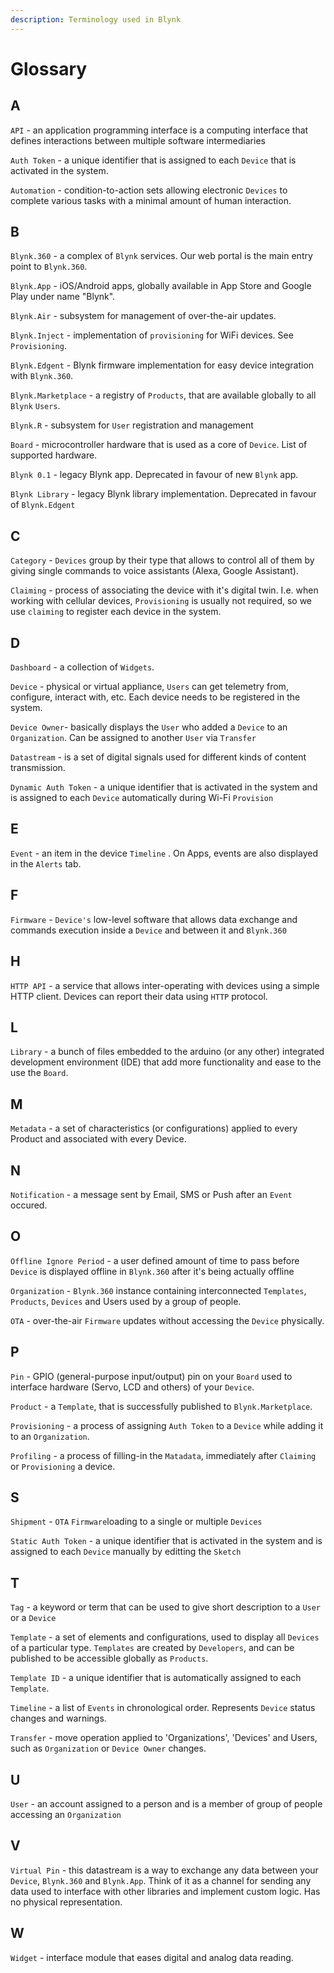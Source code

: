 ```yaml
---
description: Terminology used in Blynk
---
```


# Glossary

## A

`API` - an application programming interface is a computing interface that defines interactions between multiple software intermediaries

`Auth Token` - a unique identifier that is assigned to each `Device` that is activated in the system.

`Automation` - condition-to-action sets allowing electronic `Devices` to complete various tasks with a minimal amount of human interaction.

## B

`Blynk.360` - a complex of `Blynk` services. Our web portal is the main entry point to `Blynk.360`.

`Blynk.App` - iOS/Android apps, globally available in App Store and Google Play under name "Blynk".

`Blynk.Air` - subsystem for management of over-the-air updates.

`Blynk.Inject` - implementation of `provisioning` for WiFi devices. See `Provisioning`.

`Blynk.Edgent` - Blynk firmware implementation for easy device integration with `Blynk.360`.

`Blynk.Marketplace` - a registry of `Products`, that are available globally to all `Blynk` `Users`.

`Blynk.R` - subsystem for `User` registration and management

`Board` - microcontroller hardware that is used as a core of `Device`. List of supported hardware.

`Blynk 0.1` - legacy Blynk app. Deprecated in favour of new `Blynk` app.

`Blynk Library` - legacy Blynk library implementation. Deprecated in favour of `Blynk.Edgent`

## C

`Category` - `Devices` group by their type that allows to control all of them by giving single commands to voice assistants \(Alexa, Google Assistant\).

`Claiming` - process of associating the device with it's digital twin. I.e. when working with cellular devices, `Provisioning` is usually not required, so we use `claiming` to register each device in the system.

## D

`Dashboard` - a collection of `Widgets`.

`Device` - physical or virtual appliance, `Users` can get telemetry from, configure, interact with, etc. Each device needs to be registered in the system.

`Device Owner`- basically displays the `User` who added a `Device` to an `Organization`. Can be assigned to another `User` via `Transfer`

`Datastream` - is a set of digital signals used for different kinds of content transmission.

`Dynamic Auth Token` - a unique identifier that is activated in the system and is assigned to each `Device` automatically during Wi-Fi `Provision`

## E

`Event` - an item in the device `Timeline` . On Apps, events are also displayed in the `Alerts` tab.

## F

`Firmware` - `Device's` low-level software that allows data exchange and commands execution inside a `Device` and between it and `Blynk.360`

## H

`HTTP API` - a service that allows inter-operating with devices using a simple HTTP client. Devices can report their data using `HTTP` protocol.

## L

`Library` - a bunch of files embedded to the arduino \(or any other\) integrated development environment \(IDE\) that add more functionality and ease to the use the `Board`.

## M

`Metadata` - a set of characteristics \(or configurations\) applied to every Product and associated with every Device.

## N

`Notification` - a message sent by Email, SMS or Push after an `Event` occured.

## O

`Offline Ignore Period` - a user defined amount of time to pass before `Device` is displayed offline in `Blynk.360` after it's being actually offline

`Organization` - `Blynk.360` instance containing interconnected `Templates`, `Products`, `Devices` and Users used by a group of people.

`OTA` - over-the-air `Firmware` updates without accessing the `Device` physically.

## P

`Pin` - GPIO \(general-purpose input/output\) pin on your `Board` used to interface hardware \(Servo, LCD and others\) of your `Device`.

`Product` - a `Template`, that is successfully published to `Blynk.Marketplace`.

`Provisioning` - a process of assigning `Auth Token` to a `Device` while adding it to an `Organization`.

`Profiling` - a process of filling-in the `Matadata`, immediately after `Claiming` or `Provisioning` a device.

## S

`Shipment` - `OTA` `Firmware`loading to a single or multiple `Devices`

`Static Auth Token` - a unique identifier that is activated in the system and is assigned to each `Device` manually by editting the `Sketch`

## T

`Tag` - a keyword or term that can be used to give short description to a `User` or a `Device`

`Template` - a set of elements and configurations, used to display all `Devices` of a particular type. `Templates` are created by `Developers`, and can be published to be accessible globally as `Products`.

`Template ID` - a unique identifier that is automatically assigned to each `Template`.

`Timeline` - a list of `Events` in chronological order. Represents `Device` status changes and warnings.

`Transfer` - move operation applied to 'Organizations', 'Devices' and Users, such as `Organization` or `Device Owner` changes.

## U

`User` - an account assigned to a person and is a member of group of people accessing an `Organization`

## V

`Virtual Pin` - this datastream is a way to exchange any data between your `Device`, `Blynk.360` and `Blynk.App`. Think of it as a channel for sending any data used to interface with other libraries and implement custom logic. Has no physical representation.

## W

`Widget` - interface module that eases digital and analog data reading.

